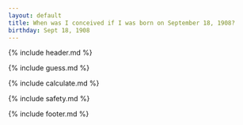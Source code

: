 ```yaml
---
layout: default
title: When was I conceived if I was born on September 18, 1908?
birthday: Sept 18, 1908
---
```


{% include header.md %}

{% include guess.md %}

{% include calculate.md %}

{% include safety.md %}

{% include footer.md %}



